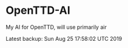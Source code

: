 # OpenTTD-AI
My AI for OpenTTD, will use primarily air

Latest backup: Sun Aug 25 17:58:02 UTC 2019
